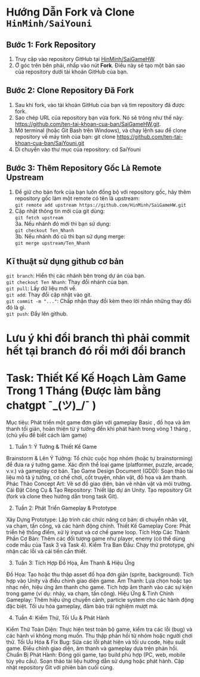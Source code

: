 # Hướng Dẫn Fork và Clone `HinMinh/SaiYouni`

## Bước 1: Fork Repository

1. Truy cập vào repository GitHub tại [HinMinh/SaiGameHW](https://github.com/HinMinh/SaiGameHW).
2. Ở góc trên bên phải, nhấp vào nút **Fork**. Điều này sẽ tạo một bản sao của repository dưới tài khoản GitHub của bạn.

## Bước 2: Clone Repository Đã Fork

1. Sau khi fork, vào tài khoản GitHub của bạn và tìm repository đã được fork.
2. Sao chép URL của repository bạn vừa fork. Nó sẽ trông như thế này: https://github.com/ten-tai-khoan-cua-ban/SaiGameHW.git.
3. Mở terminal (hoặc Git Bash trên Windows), và chạy lệnh sau để clone repository về máy tính của bạn:
git clone https://github.com/ten-tai-khoan-cua-ban/SaiYouni.git
4. Di chuyển vào thư mục của repository:
cd SaiYouni
## Bước 3: Thêm Repository Gốc Là Remote Upstream
1. Để giữ cho bản fork của bạn luôn đồng bộ với repository gốc, hãy thêm repository gốc làm một remote có tên là upstream:\
`git remote add upstream https://github.com/HinMinh/SaiGameHW.git`
2. Cập nhật thông tin mới của git dùng:\
`git fetch upstream`\
3a. Nếu nhánh đó mới thì bạn sử dụng:\
`git checkout Ten_Nhanh`\
3b. Nếu nhánh đó cũ thì bạn sử dụng merge:\
`git merge upstream/Ten_Nhanh`

## Kĩ thuật sử dụng github cơ bản
`git branch`: Hiển thị các nhánh bên trong dự án của bạn.\
`git checkout Ten Nhanh`: Thay đổi nhánh của bạn.\
`git pull`: Lấy dữ liệu mới về.\
`git add`: Thay đổi cập nhật vào git.\
`git commit -m "..."`: Chấp nhận thay đổi kèm theo lời nhắn những thay đổi đó là gì.\
`git push`: Đẩy lên github.

# Lưu ý khi đổi branch thì phải commit hết tại branch đó rồi mới đổi branch

# Task: Thiết Kế Kế Hoạch Làm Game Trong 1 Tháng (Được làm bằng chatgpt ¯\_(ツ)_/¯ )
Mục tiêu:
Phát triển một game đơn giản với gameplay Basic , đồ họa và âm thanh tối giản, hoàn thiện từ ý tưởng đến khi phát hành trong vòng 1 tháng ,(chủ yếu để biết cách làm game)

1. Tuần 1: Ý Tưởng & Thiết Kế Game

Brainstorm & Lên Ý Tưởng:
Tổ chức cuộc họp nhóm (hoặc tự brainstorming) để đưa ra ý tưởng game.
Xác định thể loại game (platformer, puzzle, arcade, v.v.) và gameplay cơ bản.
Tạo Game Design Document (GDD):
Soạn thảo tài liệu mô tả ý tưởng, cơ chế chơi, cốt truyện, nhân vật, đồ họa và âm thanh.
Phác Thảo Concept Art:
Vẽ sơ đồ giao diện, bản vẽ nhân vật và môi trường.
Cài Đặt Công Cụ & Tạo Repository:
Thiết lập dự án Unity.
Tạo repository Git (fork và clone theo hướng dẫn trong task Git).

2. Tuần 2: Phát Triển Gameplay & Prototype

Xây Dựng Prototype:
Lập trình các chức năng cơ bản: di chuyển nhân vật, va chạm, tấn công, và các hành động chính.
Thiết Kế Gameplay Core:
Phát triển hệ thống điểm, xử lý input và cơ chế game loop.
Tích Hợp Các Thành Phần Cơ Bản:
Thêm các đối tượng game như player, enemy (có thể dùng code mẫu của Task 3 và Task 4).
Kiểm Tra Ban Đầu:
Chạy thử prototype, ghi nhận các lỗi và cải tiến cần thiết.

3. Tuần 3: Tích Hợp Đồ Họa, Âm Thanh & Hiệu Ứng

Đồ Họa:
Tạo hoặc thu thập asset đồ họa đơn giản (sprite, background).
Tích hợp vào Unity và điều chỉnh giao diện game.
Âm Thanh:
Lựa chọn hoặc tạo nhạc nền, hiệu ứng âm thanh cho game.
Tích hợp âm thanh vào các sự kiện trong game (ví dụ: nhảy, va chạm, tấn công).
Hiệu Ứng & Tinh Chỉnh Gameplay:
Thêm hiệu ứng chuyển cảnh, particle system cho các hành động đặc biệt.
Tối ưu hóa gameplay, đảm bảo trải nghiệm mượt mà.

4. Tuần 4: Kiểm Thử, Tối Ưu & Phát Hành

Kiểm Thử Toàn Diện:
Thực hiện test toàn bộ game, kiểm tra các lỗi (bug) và các hành vi không mong muốn.
Thu thập phản hồi từ nhóm hoặc người chơi thử.
Tối Ưu Hóa & Fix Bug:
Sửa các lỗi phát hiện và tối ưu code, hiệu suất game.
Điều chỉnh giao diện, âm thanh và gameplay dựa trên phản hồi.
Chuẩn Bị Phát Hành:
Đóng gói game, tạo build phù hợp (PC, web, mobile tùy yêu cầu).
Soạn thảo tài liệu hướng dẫn sử dụng hoặc phát hành.
Cập nhật repository Git với phiên bản cuối cùng.